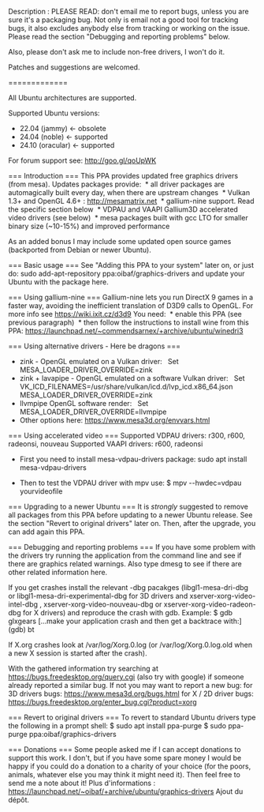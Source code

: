 Description :
PLEASE READ: don't email me to report bugs, unless you are sure it's a packaging bug. Not only is email not a good tool for tracking bugs, it also excludes anybody else from tracking or working on the issue. Please read the section "Debugging and reporting problems" below.

Also, please don't ask me to include non-free drivers, I won't do it.

Patches and suggestions are welcomed.

=============

All Ubuntu architectures are supported.

Supported Ubuntu versions:
- 22.04 (jammy) <- obsolete
- 24.04 (noble) <- supported
- 24.10 (oracular) <- supported

For forum support see: http://goo.gl/qoUpWK

=== Introduction ===
This PPA provides updated free graphics drivers (from mesa). Updates packages provide:
 * all driver packages are automagically built every day, when there are upstream changes
 * Vulkan 1.3+ and OpenGL 4.6+ : http://mesamatrix.net
 * gallium-nine support. Read the specific section below
 * VDPAU and VAAPI Gallium3D accelerated video drivers (see below)
 * mesa packages built with gcc LTO for smaller binary size (~10-15%) and improved performance

As an added bonus I may include some updated open source games (backported from Debian or newer Ubuntu).

=== Basic usage ===
See "Adding this PPA to your system" later on, or just do:
sudo add-apt-repository ppa:oibaf/graphics-drivers
and update your Ubuntu with the package here.

=== Using gallium-nine ===
Gallium-nine lets you run DirectX 9 games in a faster way, avoiding the inefficient translation of D3D9 calls to OpenGL. For more info see https://wiki.ixit.cz/d3d9
You need:
 * enable this PPA (see previous paragraph)
 * then follow the instructions to install wine from this PPA: https://launchpad.net/~commendsarnex/+archive/ubuntu/winedri3

=== Using alternative drivers - Here be dragons ===
* zink - OpenGL emulated on a Vulkan driver:
  Set MESA_LOADER_DRIVER_OVERRIDE=zink
* zink + lavapipe - OpenGL emulated on a software Vulkan driver:
  Set VK_ICD_FILENAMES=/usr/share/vulkan/icd.d/lvp_icd.x86_64.json MESA_LOADER_DRIVER_OVERRIDE=zink
* llvmpipe OpenGL software render:
  Set MESA_LOADER_DRIVER_OVERRIDE=llvmpipe
* Other options here: https://www.mesa3d.org/envvars.html

=== Using accelerated video ===
Supported VDPAU drivers: r300, r600, radeonsi, nouveau
Supported VAAPI drivers: r600, radeonsi

* First you need to install mesa-vdpau-drivers package:
sudo apt install mesa-vdpau-drivers

* Then to test the VDPAU driver with mpv use:
$ mpv --hwdec=vdpau yourvideofile

=== Upgrading to a newer Ubuntu ===
It is *strongly* suggested to remove all packages from this PPA before updating to a newer Ubuntu release. See the section "Revert to original drivers" later on.
Then, after the upgrade, you can add again this PPA.

=== Debugging and reporting problems ===
If you have some problem with the drivers try running the application from the command line and see if there are graphics related warnings. Also type dmesg to see if there are other related information here.

If you get crashes install the relevant -dbg pacakges (libgl1-mesa-dri-dbg or libgl1-mesa-dri-experimental-dbg for 3D drivers and xserver-xorg-video-intel-dbg , xserver-xorg-video-nouveau-dbg or xserver-xorg-video-radeon-dbg for X drivers) and reproduce the crash with gdb. Example:
$ gdb glxgears
[...make your application crash and then get a backtrace with:]
(gdb) bt

If X.org crashes look at /var/log/Xorg.0.log (or /var/log/Xorg.0.log.old when a new X session is started after the crash).

With the gathered information try searching at https://bugs.freedesktop.org/query.cgi (also try with google) if someone already reported a similar bug. If not you may want to report a new bug:
for 3D drivers bugs: https://www.mesa3d.org/bugs.html
for X / 2D driver bugs: https://bugs.freedesktop.org/enter_bug.cgi?product=xorg

=== Revert to original drivers ===
To revert to standard Ubuntu drivers type the following in a prompt shell:
$ sudo apt install ppa-purge
$ sudo ppa-purge ppa:oibaf/graphics-drivers

=== Donations ===
Some people asked me if I can accept donations to support this work. I don't, but if you have some spare money I would be happy if you could do a donation to a charity of your choice (for the poors, animals, whatever else you may think it might need it). Then feel free to send me a note about it!
Plus d'informations : https://launchpad.net/~oibaf/+archive/ubuntu/graphics-drivers
Ajout du dépôt.
